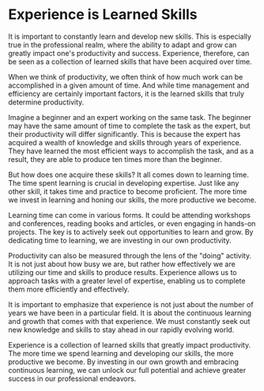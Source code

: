 # Experience is Learned Skills

It is important to constantly learn and develop new skills. This is especially true in the
professional realm, where the ability to adapt and grow can greatly impact one's productivity and
success. Experience, therefore, can be seen as a collection of learned skills that have been
acquired over time.

When we think of productivity, we often think of how much work can be accomplished in a given amount
of time. And while time management and efficiency are certainly important factors, it is the
learned skills that truly determine productivity.

Imagine a beginner and an expert working on the same task. The beginner may have the same amount of
time to complete the task as the expert, but their productivity will differ significantly. This is
because the expert has acquired a wealth of knowledge and skills through years of experience. They
have learned the most efficient ways to accomplish the task, and as a result, they are able to
produce ten times more than the beginner.

But how does one acquire these skills? It all comes down to learning time. The time spent learning
is crucial in developing expertise. Just like any other skill, it takes time and practice to become
proficient. The more time we invest in learning and honing our skills, the more productive we
become.

Learning time can come in various forms. It could be attending workshops and conferences, reading
books and articles, or even engaging in hands-on projects. The key is to actively seek out
opportunities to learn and grow. By dedicating time to learning, we are investing in our own
productivity.

Productivity can also be measured through the lens of the "doing" activity. It is not just about how
busy we are, but rather how effectively we are utilizing our time and skills to produce results.
Experience allows us to approach tasks with a greater level of expertise, enabling us to complete
them more efficiently and effectively.

It is important to emphasize that experience is not just about the number of years we have been in a
particular field. It is about the continuous learning and growth that comes with that experience.
We must constantly seek out new knowledge and skills to stay ahead in our rapidly evolving world.

Experience is a collection of learned skills that greatly impact productivity. The more time we
spend learning and developing our skills, the more productive we become. By investing in our own
growth and embracing continuous learning, we can unlock our full potential and achieve greater
success in our professional endeavors.